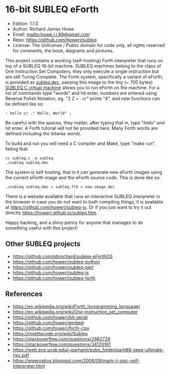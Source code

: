 # 16-bit SUBLEQ eForth

* Edition: 1.1.0
* Author: Richard James Howe
* Email: <mailto:howe.r.j.89@gmail.com>
* Repo: <https://github.com/howerj/subleq>
* License: The Unlicense / Public domain for code only, all 
rights reserved for comments, the book, diagrams and pictures.

This project contains a working (self-hosting) Forth
interpreter that runs on top of a SUBLEQ 16-bit machine. SUBLEQ
machines belong to the class of One Instruction Set Computers,
they only execute a single instruction but are still Turing
Complete. The Forth system, specifically a variant of eForth,
is provided as [subleq.dec](subleq.dec), passing this image to
the tiny (~ 700 bytes) [SUBLEQ C virtual machine](subleq.c)
allows you to run eForth on the machine. For a list of
commands type "words" and hit enter, numbers are entered
using Reverse Polish Notation, eg. "2 2 + . cr" prints "4",
and new functions can be defined like so:

	: hello cr ." Hello, World" ;

Be careful with the spaces, they matter, after typing that
in, type "hello" and hit enter. A Forth tutorial will not be
provided here. Many Forth words are defined *including the
bitwise words*.

To build and run you will need a C compiler and Make, type
"make run", failing that:

	cc subleq.c -o subleq
	./subleq subleq.dec

The system is self hosting, that is it can generate new eForth
images using the current eForth image and the eForth source
code. This is done like so:

	./subleq subleq.dec < subleq.fth > new-image.dec

There is a website available that runs an interactive
SUBLEQ interpreter in the browser in case you do
not want to both compiling things, it is available at
<https://github.com/howerj/subleq-js>. Or if you just want
to try it out directly <https://howerj.github.io/subleq.htm>.

Happy hacking, and a shiny penny for anyone that manages to
do something useful with this project!

## Other SUBLEQ projects

* <https://github.com/pbrochard/subleq-eForthOS>
* <https://github.com/howerj/subleq-python>
* <https://github.com/howerj/subleq-perl>
* <https://github.com/howerj/subleq-js>
* <https://github.com/howerj/subleq-forth>

## References

* <https://en.wikipedia.org/wiki/Forth_(programming_language)>
* <https://en.wikipedia.org/wiki/One-instruction_set_computer>
* <https://github.com/howerj/bit-serial>
* <https://github.com/howerj/embed>
* <https://github.com/howerj/forth-cpu>
* <https://rosettacode.org/wiki/Subleq>
* <https://stackoverflow.com/questions/2982729>
* <https://stackoverflow.com/questions/34120161>
* <https://web.ece.ucsb.edu/~parhami/pubs_folder/parh88-ijeee-ultimate-risc.pdf>
* <https://eigenratios.blogspot.com/2006/09/mark-ii-oisc-self-interpreter.html>

